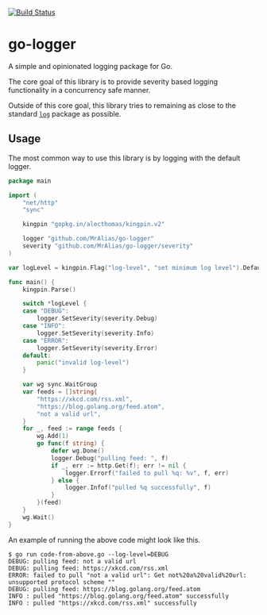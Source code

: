 [![Build Status](https://travis-ci.org/MrAlias/go-logger.svg)](https://travis-ci.com/MrAlias/go-logger)

# go-logger

A simple and opinionated logging package for Go.

The core goal of this library is to provide severity based logging functionality in a concurrency safe manner.

Outside of this core goal, this library tries to remaining as close to the standard [`log`](https://golang.org/pkg/log/) package as possible.

## Usage

The most common way to use this library is by logging with the default logger.

```go
package main

import (
	"net/http"
	"sync"

	kingpin "gopkg.in/alecthomas/kingpin.v2"

	logger "github.com/MrAlias/go-logger"
	severity "github.com/MrAlias/go-logger/severity"
)

var logLevel = kingpin.Flag("log-level", "set minimum log level").Default("INFO").Enum("DEBUG", "INFO", "ERROR")

func main() {
	kingpin.Parse()

	switch *logLevel {
	case "DEBUG":
		logger.SetSeverity(severity.Debug)
	case "INFO":
		logger.SetSeverity(severity.Info)
	case "ERROR":
		logger.SetSeverity(severity.Error)
	default:
		panic("invalid log-level")
	}

	var wg sync.WaitGroup
	var feeds = []string{
		"https://xkcd.com/rss.xml",
		"https://blog.golang.org/feed.atom",
		"not a valid url",
	}
	for _, feed := range feeds {
		wg.Add(1)
		go func(f string) {
			defer wg.Done()
			logger.Debug("pulling feed: ", f)
			if _, err := http.Get(f); err != nil {
				logger.Errorf("failed to pull %q: %v", f, err)
			} else {
				logger.Infof("pulled %q successfully", f)
			}
		}(feed)
	}
	wg.Wait()
}
```

An example of running the above code might look like this.

```
$ go run code-from-above.go --log-level=DEBUG
DEBUG: pulling feed: not a valid url
DEBUG: pulling feed: https://xkcd.com/rss.xml
ERROR: failed to pull "not a valid url": Get not%20a%20valid%20url: unsupported protocol scheme ""
DEBUG: pulling feed: https://blog.golang.org/feed.atom
INFO : pulled "https://blog.golang.org/feed.atom" successfully
INFO : pulled "https://xkcd.com/rss.xml" successfully
```
